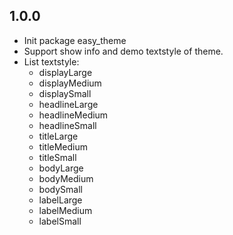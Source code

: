 ## 1.0.0

- Init package easy_theme
- Support show info and demo textstyle of theme. 
- List textstyle:
    - displayLarge
    - displayMedium
    - displaySmall
    - headlineLarge
    - headlineMedium
    - headlineSmall
    - titleLarge
    - titleMedium
    - titleSmall
    - bodyLarge
    - bodyMedium
    - bodySmall
    - labelLarge
    - labelMedium
    - labelSmall
